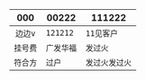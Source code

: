 |   000    | 00222      | 111222         |
| :------: | ---------- | -------------- |
| `边边v`  | `121212`   | `11见客户`     |
| `挂号费` | `广发华福` | `发过火`       |
| `符合方` | `过户`     | `发过火发过火` |


